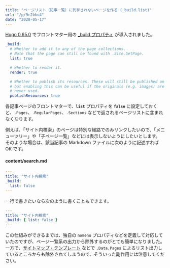 ```yaml
---
title: "ページリスト（記事一覧）に列挙されないページを作る (_build.list)"
url: "/p/9r2bku4"
date: "2020-05-17"
---
```


[Hugo 0.65.0](https://gohugo.io/news/0.65.0-relnotes/) でフロントマター用の [_build プロパティ](https://gohugo.io/content-management/build-options/) が導入されました。

```yaml
_build:
  # Whether to add it to any of the page collections.
  # Note that the page can still be found with .Site.GetPage.
  list: true

  # Whether to render it.
  render: true

  # Whether to publish its resources. These will still be published on demand,
  # but enabling this can be useful if the originals (e.g. images) are
  # never used.
  publishResources: true
```

各記事ページのフロントマターで、__`list`__ プロパティを __`false`__ に設定しておくと、`.Pages`、`.RegularPages`、`.Sections` などで返されるページリストに含まれなくなります。

例えば、「サイト内検索」のページは特別な経路でのみリンクしたいので、「メニューツリー」や「子ページ一覧」などには表示しないようにしたいとします。
そのような場合は、該当記事の Markdown ファイルに次のように記述すれば OK です。

#### content/search.md

```yaml
---
title: "サイト内検索"
_build:
  list: false
---
```

一行で書きたいなら次のように書くこともできます。

```yaml
---
title: "サイト内検索"
_build: { list: false }
---
```

この仕組みができるまでは、独自の `nomenu` プロパティなどを定義して対応していたのですが、ページ一覧系の出力から除外するのがとても簡単になりました。
一方で、[サイトマップ・テンプレート](https://gohugo.io/templates/sitemap-template/) などで `.Data.Pages` によるリスト出力しているところからも除外されてしまうので、そういった副作用には注意してください。

